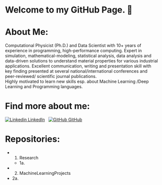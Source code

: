 # Welcome to my GitHub Page. 👋

# About Me:
 Computational Physicist (Ph.D.) and Data Scientist with 10+ years of experience in programming, high-performance computing. 
 Expert in simulation, mathematical-modeling, statistical analysis, data analysis and data-driven solutions to understand 
 material properties for various industrial applications. Excellent communication, writing and presentation skill with key 
 finding presented at several national/international conferences and peer-reviewed/ scientific journal publications.<br>
 Highly motivated to learn new skills esp. about Machine Learning /Deep Learning and Programming languages.
 
# Find more about me: 

[![Linkedin](https://i.stack.imgur.com/gVE0j.png) LinkedIn](https://www.linkedin.com/in/bishal-bhattarai/)
&nbsp;
[![GitHub](https://i.stack.imgur.com/tskMh.png) GitHub](https://github.com/i-bishalb?tab=repositories)


 
 # Repositories:
 
 * 1. Research 
   * 1a. 
 * 2. MachineLearningProjects
  * 2a. 


<!--
**i-bishalb/i-bishalb** is a ✨ _special_ ✨ repository because its `README.md` (this file) appears on your GitHub profile.

Here are some ideas to get you started:

- 🔭 I’m currently working on ...
- 🌱 I’m currently learning ...
- 👯 I’m looking to collaborate on ...
- 🤔 I’m looking for help with ...
- 💬 Ask me about ...
- 📫 How to reach me: ...
- 😄 Pronouns: ...
- ⚡ Fun fact: ...
-->
